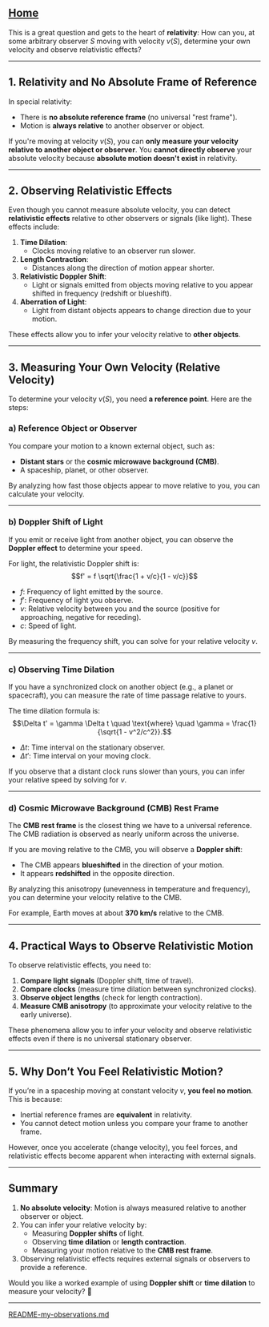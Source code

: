 [Home](https://t2m.io/VwvDcuw)
---

This is a great question and gets to the heart of **relativity**: How can you, at some arbitrary observer $S$ moving with velocity $v(S)$, determine your own velocity and observe relativistic effects?

---

## **1. Relativity and No Absolute Frame of Reference**
In special relativity:
- There is **no absolute reference frame** (no universal \"rest frame\").
- Motion is **always relative** to another observer or object.

If you're moving at velocity $v(S)$, you can **only measure your velocity relative to another object or observer**. You **cannot directly observe** your absolute velocity because **absolute motion doesn't exist** in relativity.

---

## **2. Observing Relativistic Effects**
Even though you cannot measure absolute velocity, you can detect **relativistic effects** relative to other observers or signals (like light). These effects include:
1. **Time Dilation**:
   - Clocks moving relative to an observer run slower.
2. **Length Contraction**:
   - Distances along the direction of motion appear shorter.
3. **Relativistic Doppler Shift**:
   - Light or signals emitted from objects moving relative to you appear shifted in frequency (redshift or blueshift).
4. **Aberration of Light**:
   - Light from distant objects appears to change direction due to your motion.

These effects allow you to infer your velocity relative to **other objects**.

---

## **3. Measuring Your Own Velocity (Relative Velocity)**

To determine your velocity $v(S)$, you need **a reference point**. Here are the steps:

### a) **Reference Object or Observer**
You compare your motion to a known external object, such as:
- **Distant stars** or the **cosmic microwave background (CMB)**.
- A spaceship, planet, or other observer.

By analyzing how fast those objects appear to move relative to you, you can calculate your velocity.

---

### b) **Doppler Shift of Light**
If you emit or receive light from another object, you can observe the **Doppler effect** to determine your speed.

For light, the relativistic Doppler shift is:
$$f' = f \sqrt{\frac{1 + v/c}{1 - v/c}}$$
- $f$: Frequency of light emitted by the source.
- $f'$: Frequency of light you observe.
- $v$: Relative velocity between you and the source (positive for approaching, negative for receding).
- $c$: Speed of light.

By measuring the frequency shift, you can solve for your relative velocity $v$.

---

### c) **Observing Time Dilation**
If you have a synchronized clock on another object (e.g., a planet or spacecraft), you can measure the rate of time passage relative to yours.

The time dilation formula is:
$$\Delta t' = \gamma \Delta t \quad \text{where} \quad \gamma = \frac{1}{\sqrt{1 - v^2/c^2}}.$$
- $\Delta t$: Time interval on the stationary observer.
- $\Delta t'$: Time interval on your moving clock.

If you observe that a distant clock runs slower than yours, you can infer your relative speed by solving for $v$.

---

### d) **Cosmic Microwave Background (CMB) Rest Frame**
The **CMB rest frame** is the closest thing we have to a universal reference. The CMB radiation is observed as nearly uniform across the universe.

If you are moving relative to the CMB, you will observe a **Doppler shift**:
- The CMB appears **blueshifted** in the direction of your motion.
- It appears **redshifted** in the opposite direction.

By analyzing this anisotropy (unevenness in temperature and frequency), you can determine your velocity relative to the CMB.

For example, Earth moves at about **370 km/s** relative to the CMB.

---

## **4. Practical Ways to Observe Relativistic Motion**
To observe relativistic effects, you need to:
1. **Compare light signals** (Doppler shift, time of travel).
2. **Compare clocks** (measure time dilation between synchronized clocks).
3. **Observe object lengths** (check for length contraction).
4. **Measure CMB anisotropy** (to approximate your velocity relative to the early universe).

These phenomena allow you to infer your velocity and observe relativistic effects even if there is no universal stationary observer.

---

## **5. Why Don’t You Feel Relativistic Motion?**
If you’re in a spaceship moving at constant velocity $v$, **you feel no motion**. This is because:
- Inertial reference frames are **equivalent** in relativity.
- You cannot detect motion unless you compare your frame to another frame.

However, once you accelerate (change velocity), you feel forces, and relativistic effects become apparent when interacting with external signals.

---

## **Summary**
1. **No absolute velocity**: Motion is always measured relative to another observer or object.
2. You can infer your relative velocity by:
   - Measuring **Doppler shifts** of light.
   - Observing **time dilation** or **length contraction**.
   - Measuring your motion relative to the **CMB rest frame**.
3. Observing relativistic effects requires external signals or observers to provide a reference.

Would you like a worked example of using **Doppler shift** or **time dilation** to measure your velocity? 🚀


---

[README-my-observations.md](https://t2m.io/bxZO4zn)
